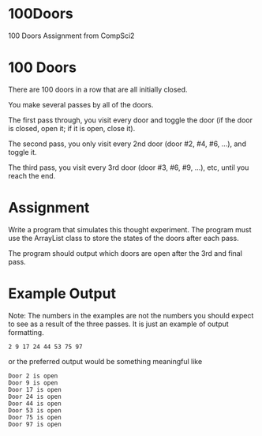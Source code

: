 # 100Doors
100 Doors Assignment from CompSci2

# 100 Doors

There are 100 doors in a row that are all initially closed.

You make several passes by all of the doors.

The first pass through, you visit every door and  toggle  the door  (if the door is closed,  open it;   if it is open,  close it).

The second pass, you only visit every 2nd door   (door #2, #4, #6, ...),   and toggle it.

The third pass, you visit every 3rd door   (door #3, #6, #9, ...), etc,   until you reach the end.


# Assignment
Write a program that simulates this thought experiment. The program must use the ArrayList class to store the states of the doors after each pass.

The program should output which doors are open after the 3rd and final pass.

# Example Output

Note: The numbers in the examples are not the numbers you should expect to see as a result of the three passes. It is just an example of output formatting.

```
2 9 17 24 44 53 75 97
```

or the preferred output would be something meaningful like

```
Door 2 is open
Door 9 is open
Door 17 is open
Door 24 is open
Door 44 is open
Door 53 is open
Door 75 is open
Door 97 is open
```
